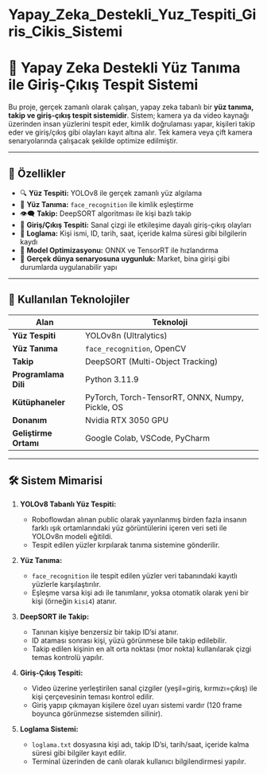 # Yapay_Zeka_Destekli_Yuz_Tespiti_Giris_Cikis_Sistemi

# 🧠 Yapay Zeka Destekli Yüz Tanıma ile Giriş-Çıkış Tespit Sistemi

Bu proje, gerçek zamanlı olarak çalışan, yapay zeka tabanlı bir **yüz tanıma, takip ve giriş-çıkış tespit sistemidir**. Sistem; kamera ya da video kaynağı üzerinden insan yüzlerini tespit eder, kimlik doğrulaması yapar, kişileri takip eder ve giriş/çıkış gibi olayları kayıt altına alır. Tek kamera veya çift kamera senaryolarında çalışacak şekilde optimize edilmiştir.

---

## 🚀 Özellikler

- 🔍 **Yüz Tespiti:** YOLOv8 ile gerçek zamanlı yüz algılama
- 🧬 **Yüz Tanıma:** `face_recognition` ile kimlik eşleştirme
- 👁️‍🗨️ **Takip:** DeepSORT algoritması ile kişi bazlı takip
- 🔄 **Giriş/Çıkış Tespiti:** Sanal çizgi ile etkileşime dayalı giriş-çıkış olayları
- 📝 **Loglama:** Kişi ismi, ID, tarih, saat, içeride kalma süresi gibi bilgilerin kaydı
- 🧪 **Model Optimizasyonu:** ONNX ve TensorRT ile hızlandırma
- 🎯 **Gerçek dünya senaryosuna uygunluk:** Market, bina girişi gibi durumlarda uygulanabilir yapı

---

## 🧰 Kullanılan Teknolojiler

| Alan | Teknoloji |
|------|-----------|
| **Yüz Tespiti** | YOLOv8n (Ultralytics) |
| **Yüz Tanıma** | `face_recognition`, OpenCV |
| **Takip** | DeepSORT (Multi-Object Tracking) |
| **Programlama Dili** | Python 3.11.9 |
| **Kütüphaneler** | PyTorch, Torch-TensorRT, ONNX, Numpy, Pickle, OS |
| **Donanım** | Nvidia RTX 3050 GPU |
| **Geliştirme Ortamı** | Google Colab, VSCode, PyCharm |

---

## 🛠️ Sistem Mimarisi

1. **YOLOv8 Tabanlı Yüz Tespiti:**
   - Roboflowdan alınan public olarak yayınlanmış birden fazla insanın farklı ışık ortamlarındaki
yüz görüntülerini içeren veri seti ile YOLOv8n modeli eğitildi.
   - Tespit edilen yüzler kırpılarak tanıma sistemine gönderilir.

2. **Yüz Tanıma:**
   - `face_recognition` ile tespit edilen yüzler veri tabanındaki kayıtlı yüzlerle karşılaştırılır.
   - Eşleşme varsa kişi adı ile tanımlanır, yoksa otomatik olarak yeni bir kişi (örneğin `kisi4`) atanır.

3. **DeepSORT ile Takip:**
   - Tanınan kişiye benzersiz bir takip ID’si atanır.
   - ID ataması sonrası kişi, yüzü görünmese bile takip edilebilir.
   - Takip edilen kişinin en alt orta noktası (mor nokta) kullanılarak çizgi temas kontrolü yapılır.

4. **Giriş-Çıkış Tespiti:**
   - Video üzerine yerleştirilen sanal çizgiler (yeşil=giriş, kırmızı=çıkış) ile kişi çerçevesinin teması kontrol edilir.
   - Giriş yapıp çıkmayan kişilere özel uyarı sistemi vardır (120 frame boyunca görünmezse sistemden silinir).

5. **Loglama Sistemi:**
   - `loglama.txt` dosyasına kişi adı, takip ID’si, tarih/saat, içeride kalma süresi gibi bilgiler kayıt edilir.
   - Terminal üzerinden de canlı olarak kullanıcı bilgilendirmesi yapılır.
